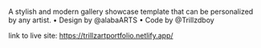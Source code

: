 A stylish and modern gallery showcase template that can be personalized by any artist.
• Design by @alabaARTS
• Code by @Trillzdboy

link to live site: https://trillzartportfolio.netlify.app/
